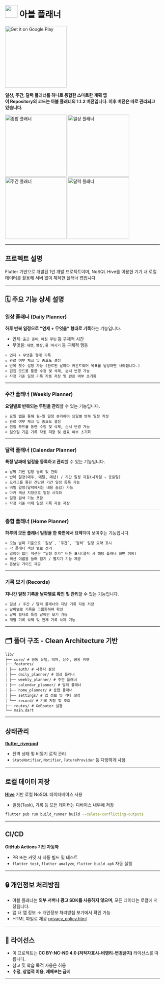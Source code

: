 # <img src="https://play-lh.googleusercontent.com/012amRuLYiykZkE-ZvseRopsPDPSQ8_w8uEW_4sA9v0CXpBqubS2_iruHsOrjc7wKwg=w240-h480-rw" width="40"/>  아블 플래너 

<a href="https://play.google.com/store/apps/details?id=com.abeul_planner.abeul_planner&pcampaignid=web_share" target="_blank">
  <img src="https://play.google.com/intl/en_us/badges/static/images/badges/en_badge_web_generic.png" alt="Get it on Google Play" width="200"/>
</a>

**일상, 주간, 달력 플래너를 하나로 통합한 스마트한 계획 앱**  
**이 Repository의 코드는 아블 플래너의 1.1.2 버전입니다. 이후 버전은 따로 관리되고 있습니다.**

<img src="https://postfiles.pstatic.net/MjAyNTA2MTlfMjg3/MDAxNzUwMzMwMTU0OTIw.ZpOXhlREH0-6MosIjmgLDWYgA5t9gisLKjzBWF3DsbIg.i3A5SxgDdSqdRvXXIbgGjXAV6Fk5rCM9e7c1E3SAqj8g.PNG/%EC%A2%85%ED%95%A9_%ED%94%8C%EB%9E%98%EB%84%88.png?type=w966" alt="종합 플래너" width="200"/> <img src="https://postfiles.pstatic.net/MjAyNTA2MTlfNzEg/MDAxNzUwMzMwMTU0OTAx.XtI9_Uwg_0-qEsZQ8hbGjzLxIIGO2BJnkliqaQvtmT4g.7gmWeMcq4p2bl420tIgnZuZ3b14xlYcRxm8a5v-eBd8g.PNG/%EC%9D%BC%EC%83%81_%ED%94%8C%EB%9E%98%EB%84%88.png?type=w966" alt="일상 플래너" width="200"/> <img src="https://postfiles.pstatic.net/MjAyNTA2MTlfMjUz/MDAxNzUwMzMwMTU0OTY0.-QUdFr7ijh5-3SbZ-Jiu9QTme4WjikP8xY8nMDm7YlMg.LEJfR-j6eECJuhk9A0gdFSHfg2sgbyQBr5d3JDl-Tmgg.PNG/%EC%A3%BC%EA%B0%84_%ED%94%8C%EB%9E%98%EB%84%88.png?type=w966" alt="주간 플래너" width="200"/> <img src="https://postfiles.pstatic.net/MjAyNTA2MTlfMTIw/MDAxNzUwMzMwMTU0OTYw.CPdatsq1qZ6HxCRcoDZQ3tufFRaojop7bkW-VSSOMWog.Nsjp5lXkMoNZQaqJFRES4bL0LrOGD4sf8uZnJfZ7KDIg.PNG/%EB%8B%AC%EB%A0%A5_%ED%94%8C%EB%9E%98%EB%84%88.png?type=w966" alt="달력 플래너" width="200"/>

---
## 프로젝트 설명
Flutter 기반으로 개발된 1인 개발 프로젝트이며, NoSQL Hive를 이용한 기기 내 로컬 데이터를 활용해 서버 없이 제작한 플래너 앱입니다.

---
## 🗓️ 주요 기능 상세 설명

### 일상 플래너 (Daily Planner)

**하루 반복 일정으로 "언제 + 무엇을" 형태로 기록**하는 기능입니다.

- 언제: `출근 준비`, `아침 루틴` 등 구체적 시간
- 무엇을: `세면`, `명상`, `물 마시기` 등 구체적 행동

```
▫ 언제 + 무엇을 형태 기록
▫ 완료 여부 체크 및 중요도 설정
▫ 반복 횟수 설정 가능 (완료된 날마다 카운트되며 목표를 달성하면 사라집니다.)
▫ 편집 모드를 통한 수정 및 삭제, 순서 변경 가능
▫ 자정 기준 일정 기록 자동 저장 및 완료 여부 초기화
```

---

### 주간 플래너 (Weekly Planner)

**요일별로 반복되는 루틴을 관리**할 수 있는 기능입니다.
```
▫ 요일 탭을 통해 월~일 일정 분리하여 요일별 반복 일정 작성
▫ 완료 여부 체크 및 중요도 설정
▫ 편집 모드를 통한 수정 및 삭제, 순서 변경 가능
▫ 일요일 기준 기록 자동 저장 및 완료 여부 초기화
```

---

### 달력 플래너 (Calendar Planner)

**특정 날짜에 일정을 등록하고 관리**할 수 있는 기능입니다.

```
▫ 날짜 기반 일정 등록 및 관리
▫ 반복 일정(매주, 매달, 매년) / 기간 일정 지원(시작일 ~ 종료일)
▫ 드래그를 통한 간단한 기간 일정 등록 가능
▫ 비밀 일정(달력에서는 내용 숨김) 가능
▫ 마커 색상 지정으로 일정 시각화
▫ 일정 검색 기능 포함
▫ 자정 기준 어제 일정 기록 자동 저장
```

---

### 종합 플래너 (Home Planner)

**하루의 모든 플래너 일정을 한 화면에서 요약**하여 보여주는 기능입니다.
```
▫ 오늘 날짜 기준으로 `일상`, `주간`, `달력` 일정 요약 표시
▫ 각 플래너 섹션 별로 정리
▫ 일정이 없는 섹션은 "일정 추가" 버튼 표시(클릭 시 해당 플래너 화면 이동)
▫ 섹션 이름을 눌러 접기 / 펼치기 기능 제공
▫ 온보딩 가이드 제공
```

---

### 기록 보기 (Records)

**지나간 일정 기록을 날짜별로 확인 및 관리**할 수 있는 기능입니다.

```
▫ 일상 / 주간 / 달력 플래너의 지난 기록 자동 저장
▫ 날짜별로 기록을 그룹화하여 확인
▫ 날짜 필터로 특정 날짜만 보기 가능
▫ 개별 기록 삭제 및 전체 기록 삭제 기능
```

---

## 🗂️ 폴더 구조 - Clean Architecture 기반

```
lib/
├── core/ # 공통 유틸, 테마, 상수, 공통 위젯
├── features/
│ ├── auth/ # 사용자 설정
│ ├── daily_planner/ # 일상 플래너
│ ├── weekly_planner/ # 주간 플래너
│ ├── calendar_planner/ # 달력 플래너
│ ├── home_planner/ # 종합 플래너
│ ├── settings/ # 앱 정보 및 기타 설정
│ └── record/ # 기록 저장 및 조회
├── routes/ # GoRouter 설정
└── main.dart

````

---
## 상태관리

**[flutter_riverpod](https://riverpod.dev/)**  
- 전역 상태 및 비동기 로직 관리
- `StateNotifier`, `Notifier`, `FutureProvider` 등 다양하게 사용
---

## 로컬 데이터 저장

**[Hive](https://docs.hivedb.dev/)** 기반 로컬 NoSQL 데이터베이스 사용  
- 일정(Task), 기록 등 모든 데이터는 디바이스 내부에 저장

```bash
flutter pub run build_runner build --delete-conflicting-outputs
````

---

## CI/CD

**GitHub Actions 기반 자동화**

* PR 또는 커밋 시 자동 빌드 및 테스트
* `flutter test`, `flutter analyze`, `flutter build apk` 자동 실행

---

## 🔒 개인정보 처리방침

* 아블 플래너는 **외부 서버나 광고 SDK를 사용하지 않으며**, 모든 데이터는 로컬에 저장됩니다.
* 앱 내 앱 정보 → 개인정보 처리방침 보기에서 확인 가능
* HTML 파일로 제공 [privacy_policy.html](https://jeonghyeon-jo.github.io/privacy-policy.html)

---

## 📜 라이선스

* 이 프로젝트는 **CC BY-NC-ND 4.0 (저작자표시-비영리-변경금지)** 라이선스를 따릅니다.
* 참고 및 학습 목적 사용은 허용
* **수정, 상업적 이용, 재배포는 금지**
---
